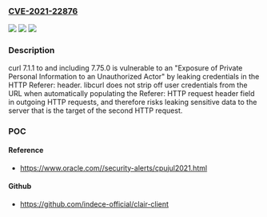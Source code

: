 ### [CVE-2021-22876](https://cve.mitre.org/cgi-bin/cvename.cgi?name=CVE-2021-22876)
![](https://img.shields.io/static/v1?label=Product&message=https%3A%2F%2Fgithub.com%2Fcurl%2Fcurl&color=blue)
![](https://img.shields.io/static/v1?label=Version&message=n%2Fa&color=blue)
![](https://img.shields.io/static/v1?label=Vulnerability&message=Privacy%20Violation%20(CWE-359)&color=brighgreen)

### Description

curl 7.1.1 to and including 7.75.0 is vulnerable to an "Exposure of Private Personal Information to an Unauthorized Actor" by leaking credentials in the HTTP Referer: header. libcurl does not strip off user credentials from the URL when automatically populating the Referer: HTTP request header field in outgoing HTTP requests, and therefore risks leaking sensitive data to the server that is the target of the second HTTP request.

### POC

#### Reference
- https://www.oracle.com//security-alerts/cpujul2021.html

#### Github
- https://github.com/indece-official/clair-client

